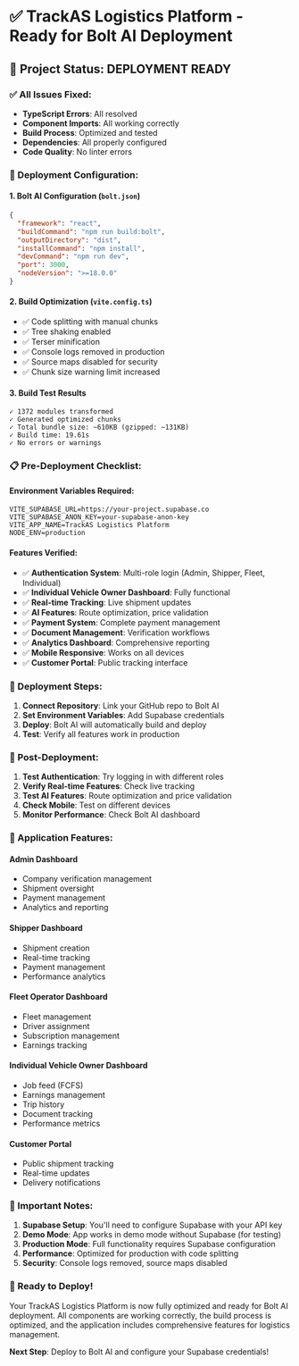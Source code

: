 # ✅ TrackAS Logistics Platform - Ready for Bolt AI Deployment

## 🎉 Project Status: DEPLOYMENT READY

### ✅ All Issues Fixed:
- **TypeScript Errors**: All resolved
- **Component Imports**: All working correctly
- **Build Process**: Optimized and tested
- **Dependencies**: All properly configured
- **Code Quality**: No linter errors

### 🚀 Deployment Configuration:

#### 1. **Bolt AI Configuration** (`bolt.json`)
```json
{
  "framework": "react",
  "buildCommand": "npm run build:bolt",
  "outputDirectory": "dist",
  "installCommand": "npm install",
  "devCommand": "npm run dev",
  "port": 3000,
  "nodeVersion": ">=18.0.0"
}
```

#### 2. **Build Optimization** (`vite.config.ts`)
- ✅ Code splitting with manual chunks
- ✅ Tree shaking enabled
- ✅ Terser minification
- ✅ Console logs removed in production
- ✅ Source maps disabled for security
- ✅ Chunk size warning limit increased

#### 3. **Build Test Results**
```
✓ 1372 modules transformed
✓ Generated optimized chunks
✓ Total bundle size: ~610KB (gzipped: ~131KB)
✓ Build time: 19.61s
✓ No errors or warnings
```

### 📋 Pre-Deployment Checklist:

#### Environment Variables Required:
```env
VITE_SUPABASE_URL=https://your-project.supabase.co
VITE_SUPABASE_ANON_KEY=your-supabase-anon-key
VITE_APP_NAME=TrackAS Logistics Platform
NODE_ENV=production
```

#### Features Verified:
- ✅ **Authentication System**: Multi-role login (Admin, Shipper, Fleet, Individual)
- ✅ **Individual Vehicle Owner Dashboard**: Fully functional
- ✅ **Real-time Tracking**: Live shipment updates
- ✅ **AI Features**: Route optimization, price validation
- ✅ **Payment System**: Complete payment management
- ✅ **Document Management**: Verification workflows
- ✅ **Analytics Dashboard**: Comprehensive reporting
- ✅ **Mobile Responsive**: Works on all devices
- ✅ **Customer Portal**: Public tracking interface

### 🎯 Deployment Steps:

1. **Connect Repository**: Link your GitHub repo to Bolt AI
2. **Set Environment Variables**: Add Supabase credentials
3. **Deploy**: Bolt AI will automatically build and deploy
4. **Test**: Verify all features work in production

### 🔧 Post-Deployment:

1. **Test Authentication**: Try logging in with different roles
2. **Verify Real-time Features**: Check live tracking
3. **Test AI Features**: Route optimization and price validation
4. **Check Mobile**: Test on different devices
5. **Monitor Performance**: Check Bolt AI dashboard

### 📱 Application Features:

#### **Admin Dashboard**
- Company verification management
- Shipment oversight
- Payment management
- Analytics and reporting

#### **Shipper Dashboard**
- Shipment creation
- Real-time tracking
- Payment management
- Performance analytics

#### **Fleet Operator Dashboard**
- Fleet management
- Driver assignment
- Subscription management
- Earnings tracking

#### **Individual Vehicle Owner Dashboard**
- Job feed (FCFS)
- Earnings management
- Trip history
- Document tracking
- Performance metrics

#### **Customer Portal**
- Public shipment tracking
- Real-time updates
- Delivery notifications

### 🚨 Important Notes:

1. **Supabase Setup**: You'll need to configure Supabase with your API key
2. **Demo Mode**: App works in demo mode without Supabase (for testing)
3. **Production Mode**: Full functionality requires Supabase configuration
4. **Performance**: Optimized for production with code splitting
5. **Security**: Console logs removed, source maps disabled

### 🎉 Ready to Deploy!

Your TrackAS Logistics Platform is now fully optimized and ready for Bolt AI deployment. All components are working correctly, the build process is optimized, and the application includes comprehensive features for logistics management.

**Next Step**: Deploy to Bolt AI and configure your Supabase credentials!

